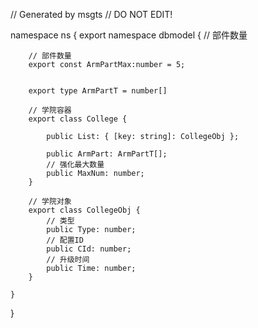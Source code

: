 // Generated by msgts
// DO NOT EDIT!

namespace ns {
	export namespace dbmodel {
	// 部件数量
		
		// 部件数量
		export const ArmPartMax:number = 5; 
		
		
		export type ArmPartT = number[]
		
		// 学院容器
		export class College {	
			
			public List: { [key: string]: CollegeObj }; 
			
			public ArmPart: ArmPartT[]; 
			// 强化最大数量
			public MaxNum: number; 
		}
		
		// 学院对象
		export class CollegeObj {	
			// 类型
			public Type: number; 
			// 配置ID
			public CId: number; 
			// 升级时间
			public Time: number; 
		}
		
	}
}

